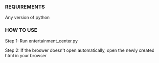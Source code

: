 ### REQUIREMENTS
Any version of python

### HOW TO USE
Step 1: Run entertainment_center.py

Step 2: If the broswer doesn't open automatically, open the newly created html in your browser
